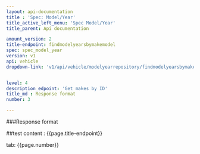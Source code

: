 ```yaml
---
layout: api-documentation
title : 'Spec: Model/Year'
title_active_left_menu: 'Spec Model/Year'
title_parent: Api documentation

amount_version: 2
title-endpoint: findmodelyearsbymakemodel
spec: spec_model_year
version: v1
api: vehicle
dropdown-link: 'v1/api/vehicle/modelyearrepository/findmodelyearsbymakemodel'


level: 4
description_edpoint: 'Get makes by ID'
title_md : Response format
number: 3

---
```


###Response format

##test content : {{page.title-endpoint}} 

tab: {{page.number}}